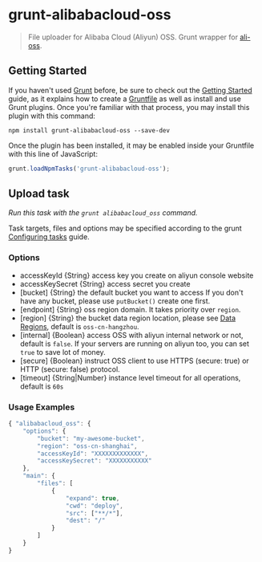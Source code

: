 # grunt-alibabacloud-oss
> File uploader for Alibaba Cloud (Aliyun) OSS.  Grunt wrapper for [ali-oss](https://www.npmjs.com/package/ali-oss).


## Getting Started

If you haven't used [Grunt](http://gruntjs.com/) before, be sure to check out the [Getting Started](http://gruntjs.com/getting-started) guide, as it explains how to create a [Gruntfile](http://gruntjs.com/sample-gruntfile) as well as install and use Grunt plugins. Once you're familiar with that process, you may install this plugin with this command:

```shell
npm install grunt-alibabacloud-oss --save-dev
```

Once the plugin has been installed, it may be enabled inside your Gruntfile with this line of JavaScript:

```js
grunt.loadNpmTasks('grunt-alibabacloud-oss');
```

## Upload task
_Run this task with the `grunt alibabacloud_oss` command._

Task targets, files and options may be specified according to the grunt [Configuring tasks](http://gruntjs.com/configuring-tasks) guide.

### Options

- accessKeyId {String} access key you create on aliyun console website
- accessKeySecret {String} access secret you create
- [bucket] {String} the default bucket you want to access
  If you don't have any bucket, please use `putBucket()` create one first.
- [endpoint] {String} oss region domain. It takes priority over `region`.
- [region] {String} the bucket data region location, please see [Data Regions](https://help.aliyun.com/document_detail/31837.html),
  default is `oss-cn-hangzhou`.
- [internal] {Boolean} access OSS with aliyun internal network or not, default is `false`.
  If your servers are running on aliyun too, you can set `true` to save lot of money.
- [secure] {Boolean} instruct OSS client to use HTTPS (secure: true) or HTTP (secure: false) protocol.
- [timeout] {String|Number} instance level timeout for all operations, default is `60s`

### Usage Examples

```js
{ "alibabacloud_oss": {
	"options": {
		"bucket": "my-awesome-bucket",
		"region": "oss-cn-shanghai",
		"accessKeyId": "XXXXXXXXXXXXX",
		"accessKeySecret": "XXXXXXXXXXX"
	},
	"main": {
		"files": [
			{
				"expand": true,
				"cwd": "deploy",
				"src": ["**/*"],
				"dest": "/"
			}
		]
	}
}
```